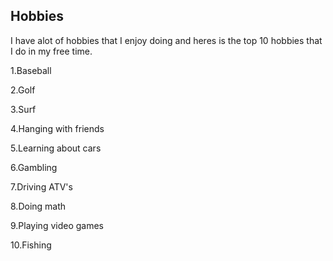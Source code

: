 ## Hobbies
I have alot of hobbies that I enjoy doing and heres is the top 10 hobbies that I do in my free time. 

1.Baseball

2.Golf

3.Surf

4.Hanging with friends

5.Learning about cars

6.Gambling

7.Driving ATV's

8.Doing math

9.Playing video games

10.Fishing

